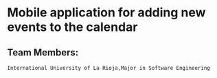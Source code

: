 # Mobile application for adding new events to the calendar
## Team  Members:
```bash
International University of La Rioja,Major in Software Engineering
```
